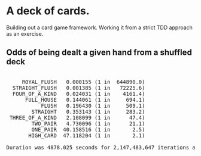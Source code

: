 # A deck of cards.

Building out a card game framework. Working it from a strict TDD approach as an exercise.

## Odds of being dealt a given hand from a shuffled deck

<pre>              
     ROYAL_FLUSH   0.000155 (1 in  644890.0)
  STRAIGHT_FLUSH   0.001385 (1 in   72225.6)
  FOUR_OF_A_KIND   0.024031 (1 in    4161.4)
      FULL_HOUSE   0.144061 (1 in     694.1)
           FLUSH   0.196430 (1 in     509.1)
        STRAIGHT   0.353143 (1 in     283.2)
 THREE_OF_A_KIND   2.108099 (1 in      47.4)
        TWO_PAIR   4.730096 (1 in      21.1)
        ONE_PAIR  40.158516 (1 in       2.5)
       HIGH_CARD  47.118204 (1 in       2.1)

Duration was 4878.025 seconds for 2,147,483,647 iterations at 2.272 μsec/iteration.
</pre>
